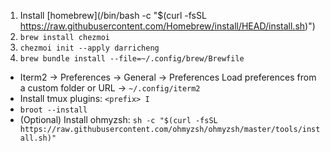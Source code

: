 1. Install [homebrew](/bin/bash -c "$(curl -fsSL https://raw.githubusercontent.com/Homebrew/install/HEAD/install.sh)")
2. `brew install chezmoi`
3. `chezmoi init --apply darricheng`
4. `brew bundle install --file=~/.config/brew/Brewfile`

- Iterm2 -> Preferences -> General -> Preferences Load preferences from a custom folder or URL -> `~/.config/iterm2`
- Install tmux plugins: `<prefix> I`
- `broot --install`
- (Optional) Install ohmyzsh: `sh -c "$(curl -fsSL https://raw.githubusercontent.com/ohmyzsh/ohmyzsh/master/tools/install.sh)"`
